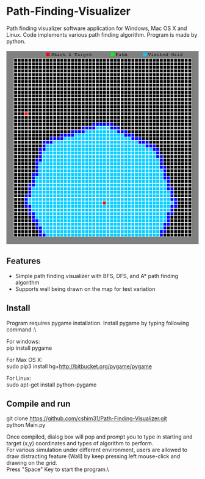 # Path-Finding-Visualizer
Path finding visualizer software application for Windows, Mac OS X and Linux. Code implements various path finding algorithm. Program is made by python. <br/><br/>
<img src = "img/portfolio2.png" alt = "Screenshot of a path finding visualizer program" style = "max-width:100%;"/> <br/>
## Features
* Simple path finding visualizer with BFS, DFS, and A* path finding algorithm
* Supports wall being drawn on the map for test variation

## Install
Program requires pygame installation. Install pygame by typing following command :\

For windows:\
pip install pygame

For Max OS X:\
sudo pip3 install hg+http://bitbucket.org/pygame/pygame

For Linux:\
sudo apt-get install python-pygame

## Compile and run
git clone https://github.com/cshim31/Path-Finding-Visualizer.git \
python Main.py

Once compiled, dialog box will pop and prompt you to type in starting and target (x,y) coordinates and types of algorithm to perform. \
For various simulation under different environment, users are allowed to draw distracting feature (Wall) by keep pressing left mouse-click and drawing on the grid.\
Press "Space" Key to start the program.\

